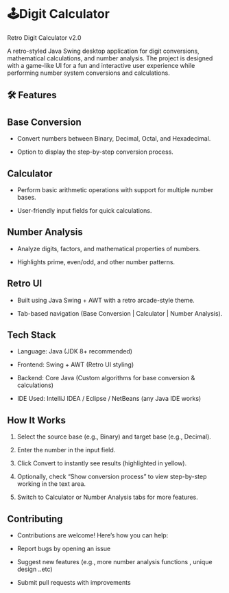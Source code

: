
# 🕹️Digit Calculator

Retro Digit Calculator v2.0

A retro-styled Java Swing desktop application for digit conversions, mathematical calculations, and number analysis. The project is designed with a game-like UI for a fun and interactive user experience while performing number system conversions and calculations.


## 🛠️ Features

##  Base Conversion

- Convert numbers between Binary, Decimal, Octal, and Hexadecimal.

- Option to display the step-by-step conversion process.

## Calculator

- Perform basic arithmetic operations with support for multiple number bases.

- User-friendly input fields for quick calculations.

## Number Analysis

- Analyze digits, factors, and mathematical properties of numbers.

- Highlights prime, even/odd, and other number patterns.

## Retro UI

- Built using Java Swing + AWT with a retro arcade-style theme.

- Tab-based navigation (Base Conversion | Calculator | Number Analysis).

## Tech Stack

- Language: Java (JDK 8+ recommended)

- Frontend: Swing + AWT (Retro UI styling)

- Backend: Core Java (Custom algorithms for base conversion & calculations)

- IDE Used: IntelliJ IDEA / Eclipse / NetBeans (any Java IDE works)


## How It Works

1. Select the source base (e.g., Binary) and target base (e.g., Decimal).

2. Enter the number in the input field.

3. Click Convert to instantly see results (highlighted in yellow).

4. Optionally, check “Show conversion process” to view step-by-step working in the text area.

5. Switch to Calculator or Number Analysis tabs for more features.





## Contributing

- Contributions are welcome! Here’s how you can help:

- Report bugs by opening an issue

- Suggest new features (e.g., more number analysis functions , unique design ..etc)

- Submit pull requests with improvements
